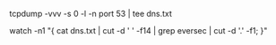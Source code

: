 tcpdump -vvv -s 0 -l -n port 53 | tee dns.txt

watch -n1 "{ cat dns.txt | cut -d ' ' -f14 | grep eversec | cut -d '.' -f1; }"
